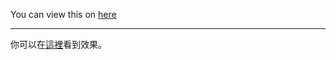
You can view this on [here](https://kyob1010.github.io/ComputerGraphicsPratice/Shading)

***

你可以在[這裡](https://kyob1010.github.io/ComputerGraphicsPratice/Shading)看到效果。
